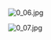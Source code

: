 # 
![0_06.jpg](/source/joyoi/csp2019-brackets/img/aHR0cHM6Ly9pLmxvbGkubmV0LzIwMTkvMTIvMTcvemljMnNSQVRaeUs2RzFoLmpwZw==.jpg)

![0_07.jpg](/source/joyoi/csp2019-brackets/img/aHR0cHM6Ly9pLmxvbGkubmV0LzIwMTkvMTIvMTcvVmZhQVJQbGs1bnNTZHVELmpwZw==.jpg)